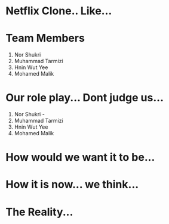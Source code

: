 # Netflix Clone.. Like...

# Team Members

1. Nor Shukri
2. Muhammad Tarmizi
3. Hnin Wut Yee
4. Mohamed Malik

# Our role play... Dont judge us...
1. Nor Shukri - 
2. Muhammad Tarmizi
3. Hnin Wut Yee
4. Mohamed Malik

# How would we want it to be...

# How it is now... we think...

# The Reality...